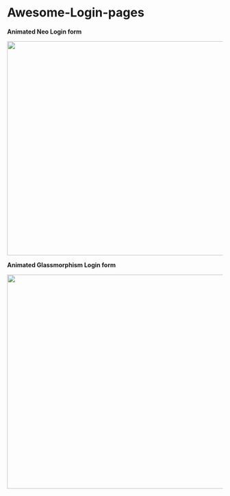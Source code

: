 # Awesome-Login-pages

**Animated Neo Login form**

<img src="https://user-images.githubusercontent.com/94288727/209667881-a3945552-0042-449d-a566-c797517fbd16.png" style=" width:700px ; height:500px">


**Animated Glassmorphism Login form** 

<img src="https://user-images.githubusercontent.com/94288727/209666961-e9339b4d-9077-4463-8505-22bb3902ff52.png" style=" width:700px ; height:500px">

